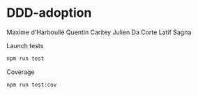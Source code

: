 # DDD-adoption

Maxime d'Harboullé
Quentin Caritey
Julien Da Corte
Latif Sagna

Launch tests

```bash
npm run test
```

Coverage

```bash
npm run test:cov
```
